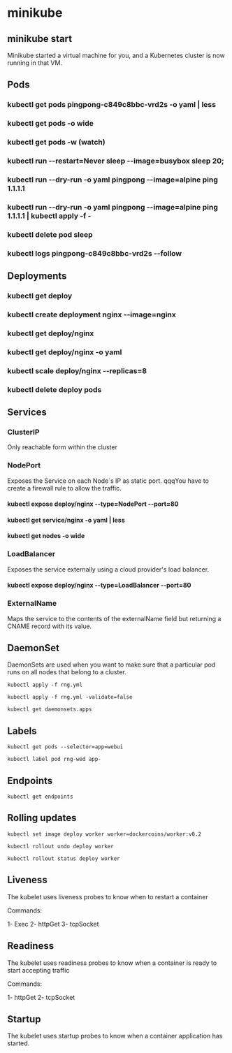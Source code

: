 # minikube

## minikube start

Minikube started a virtual machine for you, and a Kubernetes cluster is now running in that VM.

## Pods

### kubectl get pods pingpong-c849c8bbc-vrd2s -o yaml | less

### kubectl get pods -o wide

### kubectl get pods -w (watch)

### kubectl run --restart=Never sleep --image=busybox sleep 20;

### kubectl run --dry-run -o yaml pingpong --image=alpine ping 1.1.1.1

### kubectl run --dry-run -o yaml pingpong --image=alpine ping 1.1.1.1 | kubectl apply -f -

### kubectl delete pod sleep

### kubectl logs pingpong-c849c8bbc-vrd2s --follow

## Deployments

### kubectl get deploy

### kubectl create deployment nginx --image=nginx

### kubectl get deploy/nginx

### kubectl get deploy/nginx -o yaml

### kubectl scale deploy/nginx --replicas=8 

### kubectl delete deploy pods

## Services

### ClusterIP 

Only reachable form within the cluster

### NodePort

Exposes the Service on each Node`s IP as static port. qqqYou have to create a firewall rule to allow the traffic.

#### kubectl expose deploy/nginx --type=NodePort --port=80

#### kubectl get service/nginx -o yaml | less

#### kubectl get nodes -o wide

### LoadBalancer

Exposes the service externally using a cloud provider's load balancer.

#### kubectl expose deploy/nginx --type=LoadBalancer --port=80

### ExternalName

Maps the service to the contents of the externalName field but returning a CNAME record with its value.

## DaemonSet

DaemonSets are used when you want to make sure that a particular pod runs on all nodes that belong to a cluster.

`kubectl apply -f rng.yml`

`kubectl apply -f rng.yml -validate=false`

`kubectl get daemonsets.apps`

## Labels

`kubectl get pods --selector=app=webui`

`kubectl label pod rng-wed app-`

## Endpoints

`kubectl get endpoints`

## Rolling updates

`kubectl set image deploy worker worker=dockercoins/worker:v0.2`

`kubectl rollout undo deploy worker`

`kubectl rollout status deploy worker`

## Liveness

The kubelet uses liveness probes to know when to restart a container

Commands:

1- Exec
2- httpGet
3- tcpSocket

## Readiness

The kubelet uses readiness probes to know when a container is ready to start accepting traffic

Commands:

1- httpGet
2- tcpSocket

## Startup

The kubelet uses startup probes to know when a container application has started.